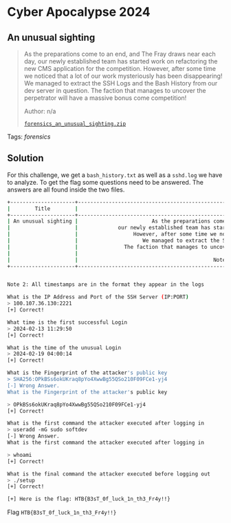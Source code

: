 # Cyber Apocalypse 2024

## An unusual sighting

> As the preparations come to an end, and The Fray draws near each day, our newly established team has started work on refactoring the new CMS application for the competition. However, after some time we noticed that a lot of our work mysteriously has been disappearing! We managed to extract the SSH Logs and the Bash History from our dev server in question. The faction that manages to uncover the perpetrator will have a massive bonus come competition!
> 
> Author: n/a
> 
> [`forensics_an_unusual_sighting.zip`](forensics_an_unusual_sighting.zip)

Tags: _forensics_

## Solution
For this challenge, we get a `bash_history.txt` as well as a `sshd.log` we have to analyze. To get the flag some questions need to be answered. The answers are all found inside the two files.

```bash
+---------------------+---------------------------------------------------------------------------------------------------------------------+
|        Title        |                                                     Description                                                     |
+---------------------+---------------------------------------------------------------------------------------------------------------------+
| An unusual sighting |                        As the preparations come to an end, and The Fray draws near each day,                        |
|                     |             our newly established team has started work on refactoring the new CMS application for the competition. |
|                     |                  However, after some time we noticed that a lot of our work mysteriously has been disappearing!     |
|                     |                     We managed to extract the SSH Logs and the Bash History from our dev server in question.        |
|                     |               The faction that manages to uncover the perpetrator will have a massive bonus come the competition!   |
|                     |                                                                                                                     |
|                     |                                            Note: Operating Hours of Korp: 0900 - 1900                               |
+---------------------+---------------------------------------------------------------------------------------------------------------------+


Note 2: All timestamps are in the format they appear in the logs

What is the IP Address and Port of the SSH Server (IP:PORT)
> 100.107.36.130:2221
[+] Correct!

What time is the first successful Login
> 2024-02-13 11:29:50
[+] Correct!

What is the time of the unusual Login
> 2024-02-19 04:00:14
[+] Correct!

What is the Fingerprint of the attacker's public key
> SHA256:OPkBSs6okUKraq8pYo4XwwBg55QSo210F09FCe1-yj4
[-] Wrong Answer.
What is the Fingerprint of the attacker's public key

> OPkBSs6okUKraq8pYo4XwwBg55QSo210F09FCe1-yj4
[+] Correct!

What is the first command the attacker executed after logging in
> useradd -mG sudo softdev
[-] Wrong Answer.
What is the first command the attacker executed after logging in

> whoami
[+] Correct!

What is the final command the attacker executed before logging out
> ./setup
[+] Correct!

[+] Here is the flag: HTB{B3sT_0f_luck_1n_th3_Fr4y!!}
```

Flag `HTB{B3sT_0f_luck_1n_th3_Fr4y!!}`